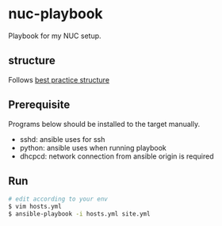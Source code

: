 # nuc-playbook

Playbook for my NUC setup.

## structure

Follows [best practice structure](https://docs.ansible.com/ansible/latest/user_guide/playbooks_best_practices.html)

## Prerequisite

Programs below should be installed to the target manually.

- sshd: ansible uses for ssh
- python: ansible uses when running playbook
- dhcpcd: network connection from ansible origin is required

## Run

```bash
# edit according to your env
$ vim hosts.yml
$ ansible-playbook -i hosts.yml site.yml
```
